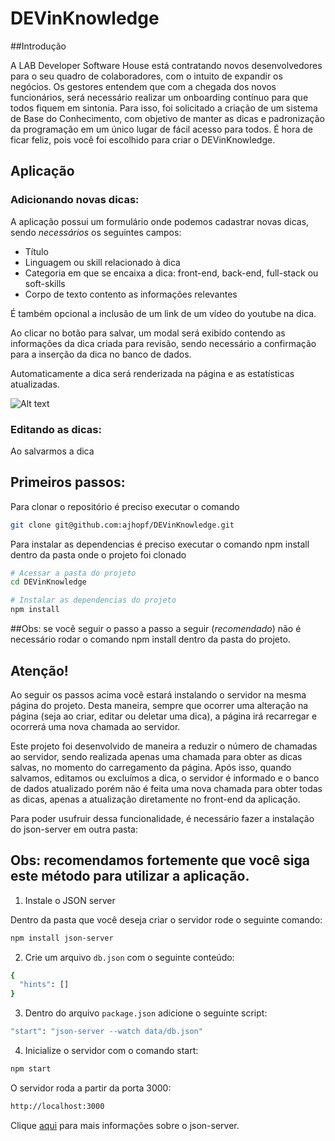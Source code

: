 # DEVinKnowledge

##Introdução

A LAB Developer Software House está contratando novos desenvolvedores para o seu quadro de colaboradores, com o intuito de expandir os negócios. Os gestores entendem que com a chegada dos novos funcionários, será necessário realizar um onboarding contínuo para que todos fiquem em sintonia. Para isso, foi solicitado a criação de um sistema de Base do Conhecimento, com objetivo de manter as dicas e padronização da programação em um único lugar de fácil acesso para todos. É hora de ficar feliz, pois você foi escolhido para criar o DEVinKnowledge.

## Aplicação

### Adicionando novas dicas:
A aplicação possui um formulário onde podemos cadastrar novas dicas, sendo *necessários* os seguintes campos:
<ul>
  <li>Título</li>
  <li>Linguagem ou skill relacionado à dica</li>
  <li>Categoria em que se encaixa a dica: front-end, back-end, full-stack ou soft-skills</li>
  <li>Corpo de texto contento as informações relevantes</li>
</ul>

É também opcional a inclusão de um link de um vídeo do youtube na dica.

Ao clicar no botão para salvar, um modal será exibido contendo as informações da dica criada para revisão, sendo necessário a confirmação para a inserção da dica no banco de dados.

Automaticamente a dica será renderizada na página e as estatísticas atualizadas.

![Alt text](https://github.com/ajhopf/DEVinKnowledge/assets/images/readme/creating.JPG)

### Editando as dicas:




Ao salvarmos a dica

## Primeiros passos:

Para clonar o repositório é preciso executar o comando

```bash 
git clone git@github.com:ajhopf/DEVinKnowledge.git
```

Para instalar as dependencias é preciso executar o comando npm install dentro da pasta onde o projeto foi clonado

```bash
# Acessar a pasta do projeto
cd DEVinKnowledge

# Instalar as dependencias do projeto
npm install
```
##Obs: se você seguir o passo a passo a seguir (*recomendado*) não é necessário rodar o comando npm install dentro da pasta do projeto.

## Atenção!

Ao seguir os passos acima você estará instalando o servidor na mesma página do projeto. Desta maneira, sempre que ocorrer uma alteração na página (seja ao criar, editar ou deletar uma dica), a página irá recarregar e ocorrerá uma nova chamada ao servidor.

Este projeto foi desenvolvido de maneira a reduzir o número de chamadas ao servidor, sendo realizada apenas uma chamada para obter as dicas salvas, no momento do carregamento da página. Após isso, quando salvamos, editamos ou excluímos a dica, o servidor é informado e o banco de dados atualizado porém não é feita uma nova chamada para obter todas as dicas, apenas a atualização diretamente no front-end da aplicação.

Para poder usufruir dessa funcionalidade, é necessário fazer a instalação do json-server em outra pasta:

## Obs: recomendamos fortemente que você siga este método para utilizar a aplicação.

1) Instale o JSON server

Dentro da pasta que você deseja criar o servidor rode o seguinte comando:

```bash
npm install json-server
```

2) Crie um arquivo `db.json` com o seguinte conteúdo:

```bash
{
  "hints": []
}
```

3) Dentro do arquivo `package.json` adicione o seguinte script:

```bash
"start": "json-server --watch data/db.json"
```

4) Inicialize o servidor com o comando start:

```bash
npm start
```

O servidor roda a partir da porta 3000:

```bash
http://localhost:3000
```

Clique [aqui](https://github.com/typicode/json-server) para mais informações sobre o json-server.




